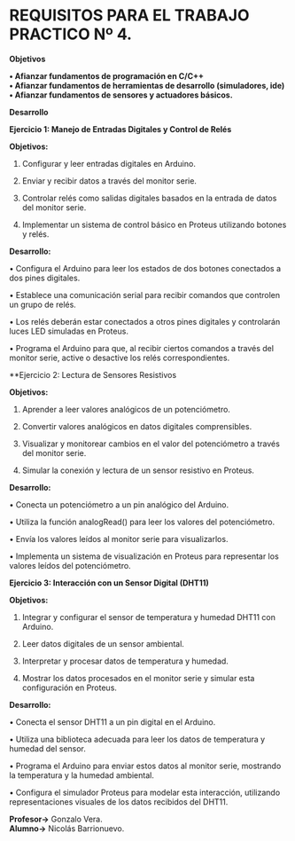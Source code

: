# REQUISITOS PARA EL TRABAJO PRACTICO Nº 4.

**Objetivos**

**• Afianzar fundamentos de programación en C/C++**  
**• Afianzar fundamentos de herramientas de desarrollo (simuladores, ide)**  
**• Afianzar fundamentos de sensores y actuadores básicos.**

**Desarrollo**

**Ejercicio 1: Manejo de Entradas Digitales y Control de Relés**

**Objetivos:**

1. Configurar y leer entradas digitales en Arduino.

2. Enviar y recibir datos a través del monitor serie.

3. Controlar relés como salidas digitales basados en la entrada de
   datos del monitor serie.
4. Implementar un sistema de control básico en Proteus utilizando
   botones y relés.

**Desarrollo:**

• Configura el Arduino para leer los estados de dos botones
conectados a dos pines digitales.

• Establece una comunicación serial para recibir comandos que
controlen un grupo de relés.

• Los relés deberán estar conectados a otros pines digitales y
controlarán luces LED simuladas en Proteus.

• Programa el Arduino para que, al recibir ciertos comandos a través
del monitor serie, active o desactive los relés correspondientes.

\*\*Ejercicio 2: Lectura de Sensores Resistivos

**Objetivos:**

1. Aprender a leer valores analógicos de un potenciómetro.

2. Convertir valores analógicos en datos digitales comprensibles.

3. Visualizar y monitorear cambios en el valor del potenciómetro a
   través del monitor serie.

4. Simular la conexión y lectura de un sensor resistivo en Proteus.

**Desarrollo:**

• Conecta un potenciómetro a un pin analógico del Arduino.

• Utiliza la función analogRead() para leer los valores del
potenciómetro.

• Envía los valores leídos al monitor serie para visualizarlos.

• Implementa un sistema de visualización en Proteus para
representar los valores leídos del potenciómetro.

**Ejercicio 3: Interacción con un Sensor Digital (DHT11)**

**Objetivos:**

1. Integrar y configurar el sensor de temperatura y humedad DHT11
   con Arduino.

2. Leer datos digitales de un sensor ambiental.

3. Interpretar y procesar datos de temperatura y humedad.

4. Mostrar los datos procesados en el monitor serie y simular esta
   configuración en Proteus.

**Desarrollo:**

• Conecta el sensor DHT11 a un pin digital en el Arduino.

• Utiliza una biblioteca adecuada para leer los datos de temperatura
y humedad del sensor.

• Programa el Arduino para enviar estos datos al monitor serie,
mostrando la temperatura y la humedad ambiental.

• Configura el simulador Proteus para modelar esta interacción,
utilizando representaciones visuales de los datos recibidos del
DHT11.

**Profesor→** Gonzalo Vera.  
**Alumno→** Nicolás Barrionuevo.
